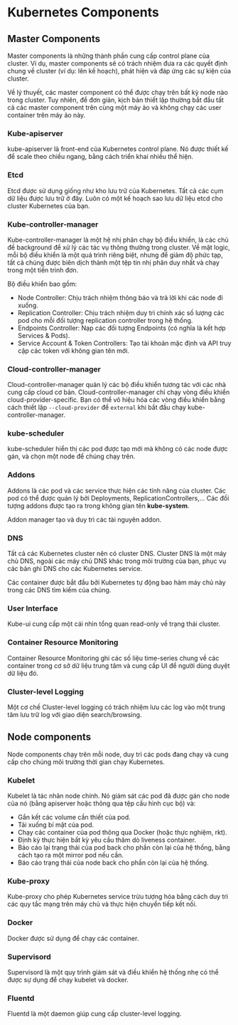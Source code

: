 # Kubernetes Components
## Master Components
Master components là những thành phần cung cấp control plane của cluster. Ví dụ, master components sẽ có trách nhiệm đưa ra các quyết định chung về cluster (ví dụ: lên kế hoạch), phát hiện và đáp ứng các sự kiện của cluster.

Về lý thuyết, các master component có thể được chạy trên bất kỳ node nào trong cluster. Tuy nhiên, để đơn giản, kịch bản thiết lập thường bắt đầu tất cả các master component trên cùng một máy ảo và không chạy các user container trên máy ảo này.

### Kube-apiserver
kube-apiserver là front-end của Kubernetes control plane. Nó được thiết kế để scale theo chiều ngang, bằng cách triển khai nhiều thể hiện.

### Etcd
Etcd được sử dụng giống như kho lưu trữ của Kubernetes. Tất cả các cụm dữ liệu được lưu trữ ở đây. Luôn có một kế hoạch sao lưu dữ liệu etcd cho cluster Kubernetes của bạn.

### Kube-controller-manager
Kube-controller-manager là một hệ nhị phân chạy bộ điều khiển, là các chủ đề background để xử lý các tác vụ thông thường trong cluster. Về mặt logic, mỗi bộ điều khiển là một quá trình riêng biệt, nhưng để giảm độ phức tạp, tất cả chúng được biên dịch thành một tệp tin nhị phân duy nhất và chạy trong một tiến trình đơn.

Bộ điều khiển bao gồm:
- Node Controller: Chịu trách nhiệm thông báo và trả lời khi các node đi xuống.
- Replication Controller: Chịu trách nhiệm duy trì chính xác số lượng các pod cho mỗi đối tượng replication controller trong hệ thống.
- Endpoints Controller: Nạp các đối tượng Endpoints (có nghĩa là kết hợp Services & Pods).
- Service Account & Token Controllers: Tạo tài khoản mặc định và API truy cập các token với không gian tên mới.

### Cloud-controller-manager
Cloud-controller-manager quản lý các bộ điều khiển tương tác với các nhà cung cấp cloud cơ bản. Cloud-controller-manager chỉ chạy vòng điều khiển cloud-provider-specific. Bạn có thể vô hiệu hóa các vòng điều khiển bằng cách thiết lập `--cloud-provider` để `external` khi bắt đầu chạy kube-controller-manager.

### kube-scheduler
kube-scheduler hiển thị các pod được tạo mới mà không có các node được gán, và chọn một node để chúng chạy trên.

### Addons
Addons là các pod và các service thưc hiện các tính năng của cluster. Các pod có thể được quản lý bởi Deployments, ReplicationControllers,... Các đối tượng addons được tạo ra trong không gian tên **kube-system**.

Addon manager tạo và duy trì các tài nguyên addon.

### DNS
Tất cả các Kubernetes cluster nên có cluster DNS. Cluster DNS là một máy chủ DNS, ngoài các máy chủ DNS khác trong môi trường của bạn, phục vụ các bản ghi DNS cho các Kubernetes service.

Các container được bắt đầu bởi Kubernetes tự động bao hàm máy chủ này trong các DNS tìm kiếm của chúng.

### User Interface
Kube-ui cung cấp một cái nhìn tổng quan read-only về trạng thái cluster.

### Container Resource Monitoring
Container Resource Monitoring ghi các số liệu time-series chung về các container trong cơ sở dữ liệu trung tâm và cung cấp UI để người dùng duyệt dữ liệu đó. 

### Cluster-level Logging
Một cơ chế Cluster-level logging có trách nhiệm lưu các log vào một trung tâm lưu trữ log với giao diện search/browsing.

## Node components
Node components chạy trên mỗi node, duy trì các pods đang chạy và cung cấp cho chúng môi trường thời gian chạy Kubernetes.

### Kubelet
Kubelet là tác nhân node chính. Nó giám sát các pod đã được gán cho node của nó (bằng apiserver hoặc thông qua tệp cấu hình cục bộ) và:
- Gắn kết các volume cần thiết của pod.
- Tải xuống bí mật của pod.
- Chạy các container của pod thông qua Docker (hoặc thực nghiệm, rkt).
- Định kỳ thực hiện bất kỳ yêu cầu thăm dò liveness container.
- Báo cáo lại trạng thái của pod back cho phần còn lại của hệ thống, bằng cách tạo ra một mirror pod nếu cần.
- Báo cáo trạng thái của node back cho phần còn lại của hệ thống.

### Kube-proxy
Kube-proxy cho phép Kubernetes service trừu tượng hóa bằng cách duy trì các quy tắc mạng trên máy chủ và thực hiện chuyển tiếp kết nối.

### Docker
Docker được sử dụng để chạy các container.

### Supervisord
Supervisord là một quy trình giám sát và điều khiển hệ thống nhẹ có thể được sự dụng để chạy kubelet và docker.

### Fluentd
Fluentd là một daemon giúp cung cấp cluster-level logging.